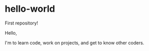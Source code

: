 # hello-world
First repository!

Hello,

I'm to learn code, work on projects, and get to know other coders.
